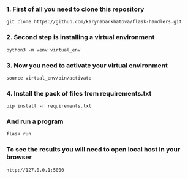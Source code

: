### **1.** First of all you need to clone this repository
```python3
git clone https://github.com/karynabarkhatova/flask-handlers.git
```
### **2.** Second step is installing a virtual environment
```python3
python3 -m venv virtual_env
```
### **3.** Now you need to activate your virtual environment
```python3
source virtual_env/bin/activate
```
### **4.** Install the pack of files from requirements.txt
```python3
pip install -r requirements.txt
```
### And run a program
```python3
flask run
```
### To see the results you will need to open local host in your browser ###
```
http://127.0.0.1:5000
```
